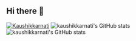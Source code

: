 ## Hi there 👋

[![Kaushikkarnati](https://github-readme-stats.vercel.app/api?username=kaushikkarnati)](https://github.com/kaushikkarnati/github-readme-stats)
![kaushikkarnati's GitHub stats](https://github-readme-stats.vercel.app/api?username=kaushikkarnati&show=reviews,discussions_started,discussions_answered,prs_merged,prs_merged_percentage)
![kaushikkarnati's GitHub stats](https://github-readme-stats.vercel.app/api?username=kaushikkarnati&show_icons=true)
<!--
**KaushikKarnati/KaushikKarnati** is a ✨ _special_ ✨ repository because its `README.md` (this file) appears on your GitHub profile.

Here are some ideas to get you started:

- 🔭 I’m currently working on ...
- 🌱 I’m currently learning ...
- 👯 I’m looking to collaborate on ...
- 🤔 I’m looking for help with ...
- 💬 Ask me about ...
- 📫 How to reach me: ...
- 😄 Pronouns: ...
- ⚡ Fun fact: ...
-->
